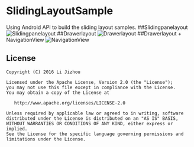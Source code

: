 # SlidingLayoutSample
Using Android API to build the sliding layout samples.
##Slidingpanelayout
![Slidingpanelayout](http://oas1lqq3p.bkt.clouddn.com/p5.gif)
##Drawerlayout
![Drawerlayout](http://oas1lqq3p.bkt.clouddn.com/p4.gif)
##Drawerlayout + NavigationView
![NavigationView](http://oas1lqq3p.bkt.clouddn.com/p8.gif)


## License

    Copyright (C) 2016 Li Jizhou

    Licensed under the Apache License, Version 2.0 (the "License");
    you may not use this file except in compliance with the License.
    You may obtain a copy of the License at

       http://www.apache.org/licenses/LICENSE-2.0

    Unless required by applicable law or agreed to in writing, software
    distributed under the License is distributed on an "AS IS" BASIS,
    WITHOUT WARRANTIES OR CONDITIONS OF ANY KIND, either express or implied.
    See the License for the specific language governing permissions and
    limitations under the License.
